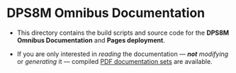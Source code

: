 <!-- vim: set ft=markdown ts=2 sw=2 cc=80 et ai spell nolist wrap lbr :-->
<!-- SPDX-License-Identifier: MIT -->
<!-- scspell-id: 24f3020f-f832-11ec-98e6-80ee73e9b8e7 -->
<!-- Copyright (c) 2021-2023 The DPS8M Development Team -->

# DPS8M Omnibus Documentation

* This directory contains the build scripts and source code
  for the **DPS8M Omnibus Documentation** and **Pages deployment**.

* If you are only interested in *reading* the documentation
  — ***not*** *modifying* or *generating* it — compiled
  [PDF documentation sets](https://dps8m.gitlab.io/dps8m/master/dps8m-omnibus.pdf)
  are available.
